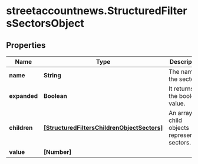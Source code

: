 # streetaccountnews.StructuredFiltersSectorsObject

## Properties

Name | Type | Description | Notes
------------ | ------------- | ------------- | -------------
**name** | **String** | The name of the sector | [optional] 
**expanded** | **Boolean** | It returns the boolean value. | [optional] 
**children** | [**[StructuredFiltersChildrenObjectSectors]**](StructuredFiltersChildrenObjectSectors.md) | An array of child objects representing sectors. | [optional] 
**value** | **[Number]** |  | [optional] 


